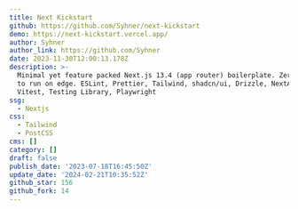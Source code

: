 ```yaml
---
title: Next Kickstart
github: https://github.com/Syhner/next-kickstart
demo: https://next-kickstart.vercel.app/
author: Syhner
author_link: https://github.com/Syhner
date: 2023-11-30T12:00:13.178Z
description: >-
  Minimal yet feature packed Next.js 13.4 (app router) boilerplate. Zero config
  to run on edge. ESLint, Prettier, Tailwind, shadcn/ui, Drizzle, NextAuth, PWA,
  Vitest, Testing Library, Playwright
ssg:
  - Nextjs
css:
  - Tailwind
  - PostCSS
cms: []
category: []
draft: false
publish_date: '2023-07-18T16:45:50Z'
update_date: '2024-02-21T10:35:52Z'
github_star: 156
github_fork: 14
---
```


